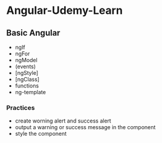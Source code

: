 # Angular-Udemy-Learn

## Basic Angular

* ngIf
* ngFor
* ngModel
* (events)
* [ngStyle]
* [ngClass]
* functions
* ng-template


### Practices

 * create worning alert and success alert 
 * output a warning or success message in the component
 * style the component 